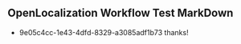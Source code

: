 ## OpenLocalization Workflow Test MarkDown
* 9e05c4cc-1e43-4dfd-8329-a3085adf1b73 thanks!

<!--HONumber=Aug16_HO3-->


